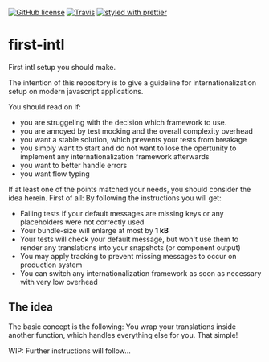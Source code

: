 [![GitHub license][license-image]][license-url]
[![Travis][build-image]][build-url]
[![styled with prettier][prettier-image]][prettier-url]

# first-intl
First intl setup you should make.

The intention of this repository is to give a guideline
for internationalization setup on modern javascript applications.

You should read on if:
- you are struggeling with the decision which framework to use.
- you are annoyed by test mocking and the overall complexity overhead
- you want a stable solution, which prevents your tests from breakage
- you simply want to start and do not want to lose the opertunity to
  implement any internationalization framework afterwards
- you want to better handle errors
- you want flow typing

If at least one of the points matched your needs, you should consider
the idea herein. First of all: By following the instructions you will
get:
- Failing tests if your default messages are missing keys or
  any placeholders were not correctly used
- Your bundle-size will enlarge at most by **1 kB**
- Your tests will check your default message, but won't use them to
  render any translations into your snapshots (or component output)
- You may apply tracking to prevent missing messages to occur on
  production system
- You can switch any internationalization framework as soon as
  necessary with very low overhead

## The idea
The basic concept is the following: You wrap your translations inside
another function, which handles everything else for you. That simple!


WIP: Further instructions will follow...

[license-image]: https://img.shields.io/badge/license-MIT-blue.svg
[license-url]: https://github.com/fdc-viktor-luft/first-intl/blob/master/LICENSE
[build-image]: https://img.shields.io/travis/fdc-viktor-luft/first-intl/master.svg?style=flat-square
[build-url]: https://travis-ci.org/fdc-viktor-luft/first-intl
[prettier-image]: https://img.shields.io/badge/styled_with-prettier-ff69b4.svg
[prettier-url]: https://github.com/prettier/prettier
